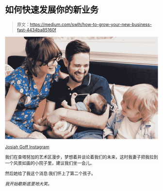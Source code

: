 # 如何快速发展你的新业务

> 原文：<https://medium.com/swlh/how-to-grow-your-new-business-fast-4434ba85160f>

![](img/74bdcd8c2f144d5b5740170b82cee9b7.png)

[Josiah Goff Instagram](https://www.instagram.com/josiahgoff/)

我们在查塔努加的艺术区漫步，梦想着并谈论着我们的未来，这时我妻子把我拉到一个风景如画的小院子里，建议我们坐一会儿。

然后她给了我这个消息:我们怀上了第二个孩子。

*我开始歇斯底里地大笑。*